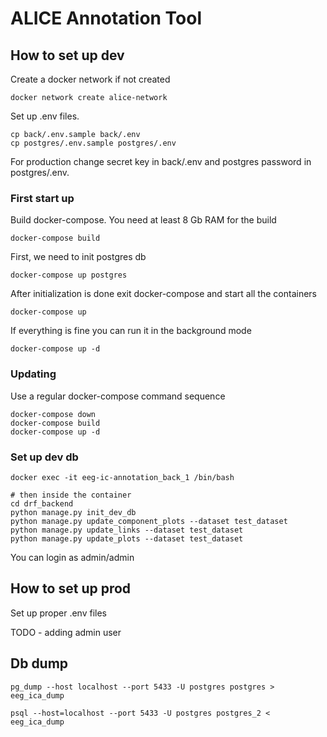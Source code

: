 # ALICE Annotation Tool

## How to set up dev

Create a docker network if not created

```
docker network create alice-network
```

Set up .env files.

```
cp back/.env.sample back/.env
cp postgres/.env.sample postgres/.env
```

For production change secret key in back/.env and postgres password in postgres/.env.

### First start up

Build docker-compose. You need at least 8 Gb RAM for the build

```
docker-compose build
```

First, we need to init postgres db

```
docker-compose up postgres
```

After initialization is done exit docker-compose and start all the containers

```
docker-compose up
```

If everything is fine you can run it in the background mode

```
docker-compose up -d
```

### Updating

Use a regular docker-compose command sequence

```
docker-compose down
docker-compose build
docker-compose up -d
```


### Set up dev db

```
docker exec -it eeg-ic-annotation_back_1 /bin/bash

# then inside the container
cd drf_backend
python manage.py init_dev_db
python manage.py update_component_plots --dataset test_dataset
python manage.py update_links --dataset test_dataset
python manage.py update_plots --dataset test_dataset
```

You can login as admin/admin

## How to set up prod

Set up proper .env files

TODO - adding admin user

## Db dump

```
pg_dump --host localhost --port 5433 -U postgres postgres > eeg_ica_dump
```

```
psql --host=localhost --port 5433 -U postgres postgres_2 < eeg_ica_dump
```
